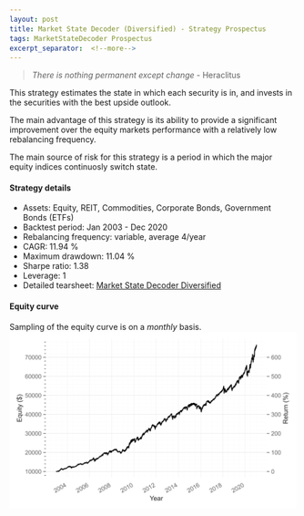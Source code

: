 ```yaml
---
layout: post
title: Market State Decoder (Diversified) - Strategy Prospectus
tags: MarketStateDecoder Prospectus
excerpt_separator:  <!--more-->
---
```


> _There is nothing permanent except change_ - Heraclitus

This strategy estimates the state in which each security is in, and invests in the securities with the best upside outlook.

The main advantage of this strategy is its ability to provide a significant improvement over the equity markets performance with a relatively low rebalancing frequency.

The main source of risk for this strategy is a period in which the major equity indices continuosly switch state.

#### Strategy details
* Assets: Equity, REIT, Commodities, Corporate Bonds, Government Bonds (ETFs)
* Backtest period: Jan 2003 - Dec 2020
* Rebalancing frequency: variable, average 4/year
* CAGR: 11.94 %
* Maximum drawdown: 11.04 %
* Sharpe ratio: 1.38
* Leverage: 1
* Detailed tearsheet: [Market State Decoder Diversified](/tearsheets/market_state_decoder_diversified.html)

#### Equity curve
Sampling of the equity curve is on a _monthly_ basis. 
![Market State Decoder Diversified](/images/market_state_decoder_diversified.svg)
